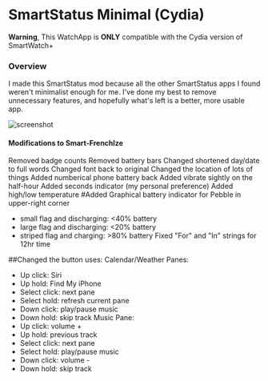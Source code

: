 SmartStatus Minimal (Cydia)
=====================

**Warning**, This WatchApp is **ONLY** compatible with the Cydia version of SmartWatch+

### Overview

I made this SmartStatus mod because all the other SmartStatus apps I found weren't minimalist enough for me. I've done my best to remove unnecessary features, and hopefully what's left is a better, more usable app. 

![screenshot](https://raw.github.com/sapphirinedreams/SmartStatus-Minimal/master/screenshot.png)

#### Modifications to Smart-FrenchIze
Removed badge counts
Removed battery bars
Changed shortened day/date to full words
Changed font back to original
Changed the location of lots of things
Added numberical phone battery back
Added vibrate sightly on the half-hour
Added seconds indicator (my personal preference)
Added high/low temperature
#Added Graphical battery indicator for Pebble in upper-right corner
- small flag and discharging: <40% battery
- large flag and discharging: <20% battery
- striped flag and charging: >80% battery
Fixed "For" and "In" strings for 12hr time

##Changed the button uses:
Calendar/Weather Panes:
- Up click: Siri
- Up hold: Find My iPhone
- Select click: next pane
- Select hold: refresh current pane
- Down click: play/pause music
- Down hold: skip track
Music Pane: 
- Up click: volume +
- Up hold: previous track
- Select click: next pane
- Select hold: play/pause music
- Down click: volume -
- Down hold: skip track